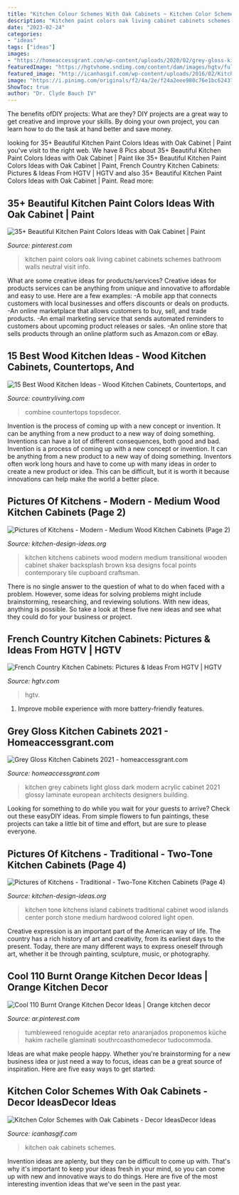 ```yaml
---
title: "Kitchen Colour Schemes With Oak Cabinets ~ Kitchen Color Schemes With Oak Cabinets"
description: "Kitchen paint colors oak living cabinet cabinets schemes bathroom walls neutral visit info"
date: "2023-02-24"
categories:
- "ideas"
tags: ["ideas"]
images:
- "https://homeaccessgrant.com/wp-content/uploads/2020/02/grey-gloss-kitchen-cabinets-new-20-best-dark-and-light-grey-kitchen-cabinet-ideas-with-of-grey-gloss-kitchen-cabinets.jpg"
featuredImage: "https://hgtvhome.sndimg.com/content/dam/images/hgtv/fullset/2013/9/12/4/RMS-CynthiaA1_french-country-kitchen_4x3.jpg.rend.hgtvcom.616.462.suffix/1400985387374.jpeg"
featured_image: "http://icanhasgif.com/wp-content/uploads/2016/02/Kitchen-Color-Schemes-with-Oak-Cabinets.jpg"
image: "https://i.pinimg.com/originals/f2/4a/2e/f24a2eee980c76e1bc6243704050d80d.jpg"
ShowToc: true
author: "Dr. Clyde Bauch IV"
---
```



The benefits ofDIY projects: What are they?
DIY projects are a great way to get creative and improve your skills. By doing your own project, you can learn how to do the task at hand better and save money.

	

		
looking for 35+ Beautiful Kitchen Paint Colors Ideas with Oak Cabinet | Paint you've visit to the right web. We have 8 Pics about 35+ Beautiful Kitchen Paint Colors Ideas with Oak Cabinet | Paint like 35+ Beautiful Kitchen Paint Colors Ideas with Oak Cabinet | Paint, French Country Kitchen Cabinets: Pictures &amp; Ideas From HGTV | HGTV and also 35+ Beautiful Kitchen Paint Colors Ideas with Oak Cabinet | Paint. Read more:
		
    
## 35+ Beautiful Kitchen Paint Colors Ideas With Oak Cabinet | Paint

<img loading=lazy src="https://i.pinimg.com/originals/f2/4a/2e/f24a2eee980c76e1bc6243704050d80d.jpg" onerror="this.onerror=null;this.src='https://tse4.mm.bing.net/th?id=OIP.4vl3RMsE32SGM0D1hq_5OgHaKz&amp;pid=15.1';" alt="35+ Beautiful Kitchen Paint Colors Ideas with Oak Cabinet | Paint">

_Source: pinterest.com_

>kitchen paint colors oak living cabinet cabinets schemes bathroom walls neutral visit info. 

	

What are some creative ideas for products/services?
Creative ideas for products services can be anything from unique and innovative to affordable and easy to use. Here are a few examples: 
-A mobile app that connects customers with local businesses and offers discounts or deals on products. 
-An online marketplace that allows customers to buy, sell, and trade products. 
-An email marketing service that sends automated reminders to customers about upcoming product releases or sales. 
-An online store that sells products through an online platform such as Amazon.com or eBay.

    
## 15 Best Wood Kitchen Ideas - Wood Kitchen Cabinets, Countertops, And

<img loading=lazy src="https://hips.hearstapps.com/hmg-prod.s3.amazonaws.com/images/wood-kitchen-1583769711.jpg?crop=1.00xw:0.668xh;0,0.171xh&amp;resize=640:*" onerror="this.onerror=null;this.src='https://tse4.mm.bing.net/th?id=OIP.baSSBhq6IPLH3tIA-jvsdgHaHa&amp;pid=15.1';" alt="15 Best Wood Kitchen Ideas - Wood Kitchen Cabinets, Countertops, and">

_Source: countryliving.com_

>combine countertops topsdecor. 

	

Invention is the process of coming up with a new concept or invention. It can be anything from a new product to a new way of doing something. Inventions can have a lot of different consequences, both good and bad.
Invention is a process of coming up with a new concept or invention. It can be anything from a new product to a new way of doing something. Inventors often work long hours and have to come up with many ideas in order to create a new product or idea. This can be difficult, but it is worth it because innovations can help make the world a better place.

    
## Pictures Of Kitchens - Modern - Medium Wood Kitchen Cabinets (Page 2)

<img loading=lazy src="http://www.kitchen-design-ideas.org/images/kitchen-cabinets-modern-medium-wood-053-s36442063x2-tile-backsplash-small-shaker.jpg" onerror="this.onerror=null;this.src='https://tse2.mm.bing.net/th?id=OIP.yF_fV53mDsyZnPpP4DVVVgHaIs&amp;pid=15.1';" alt="Pictures of Kitchens - Modern - Medium Wood Kitchen Cabinets (Page 2)">

_Source: kitchen-design-ideas.org_

>kitchen kitchens cabinets wood modern medium transitional wooden cabinet shaker backsplash brown ksa designs focal points contemporary tile cupboard craftsman. 

	

There is no single answer to the question of what to do when faced with a problem. However, some ideas for solving problems might include brainstorming, researching, and reviewing solutions. With new ideas, anything is possible. So take a look at these five new ideas and see what they could do for your business or project.

    
## French Country Kitchen Cabinets: Pictures &amp; Ideas From HGTV | HGTV

<img loading=lazy src="https://hgtvhome.sndimg.com/content/dam/images/hgtv/fullset/2013/9/12/4/RMS-CynthiaA1_french-country-kitchen_4x3.jpg.rend.hgtvcom.616.462.suffix/1400985387374.jpeg" onerror="this.onerror=null;this.src='https://tse4.mm.bing.net/th?id=OIP.LmU2V2nqZ9M6dlyotx3fOQHaFj&amp;pid=15.1';" alt="French Country Kitchen Cabinets: Pictures &amp; Ideas From HGTV | HGTV">

_Source: hgtv.com_

>hgtv. 

	

1. Improve mobile experience with more battery-friendly features.

    
## Grey Gloss Kitchen Cabinets 2021 - Homeaccessgrant.com

<img loading=lazy src="https://homeaccessgrant.com/wp-content/uploads/2020/02/grey-gloss-kitchen-cabinets-new-20-best-dark-and-light-grey-kitchen-cabinet-ideas-with-of-grey-gloss-kitchen-cabinets.jpg" onerror="this.onerror=null;this.src='https://tse2.mm.bing.net/th?id=OIP.tf-GHDX25KkhmvX1iUSyCAHaLH&amp;pid=15.1';" alt="Grey Gloss Kitchen Cabinets 2021 - homeaccessgrant.com">

_Source: homeaccessgrant.com_

>kitchen grey cabinets light gloss dark modern acrylic cabinet 2021 glossy laminate european architects designers building. 

	

Looking for something to do while you wait for your guests to arrive? Check out these easyDIY ideas. From simple flowers to fun paintings, these projects can take a little bit of time and effort, but are sure to please everyone.

    
## Pictures Of Kitchens - Traditional - Two-Tone Kitchen Cabinets (Page 4)

<img loading=lazy src="http://www.kitchen-design-ideas.org/images/kitchen-cabinets-traditional-two-tone-106-s30977410-medium-wood-black-island.jpg" onerror="this.onerror=null;this.src='https://tse2.mm.bing.net/th?id=OIP.oqd7qZBcAzS_D2O87ObeTAHaE7&amp;pid=15.1';" alt="Pictures of Kitchens - Traditional - Two-Tone Kitchen Cabinets (Page 4)">

_Source: kitchen-design-ideas.org_

>kitchen tone kitchens island cabinets traditional cabinet wood islands center porch stone medium hardwood colored light open. 

	

Creative expression is an important part of the American way of life. The country has a rich history of art and creativity, from its earliest days to the present. Today, there are many different ways to express oneself through art, whether it be through painting, sculpture, music, or photography.

    
## Cool 110 Burnt Orange Kitchen Decor Ideas | Orange Kitchen Decor

<img loading=lazy src="https://i.pinimg.com/736x/53/e9/6a/53e96ab4cd60eaddb1a5101ccb9ecf6a.jpg" onerror="this.onerror=null;this.src='https://tse4.mm.bing.net/th?id=OIP.VjxrRAqzEI7pfHO2ZDDbGgHaJ3&amp;pid=15.1';" alt="Cool 110 Burnt Orange Kitchen Decor Ideas | Orange kitchen decor">

_Source: ar.pinterest.com_

>tumbleweed renoguide aceptar reto anaranjados proponemos küche hakim rachelle glaminati southrcoasthomedecor tudocommoda. 

	

Ideas are what make people happy. Whether you're brainstorming for a new business idea or just need a way to focus, ideas can be a great source of inspiration. Here are five easy ways to get started: 

    
## Kitchen Color Schemes With Oak Cabinets - Decor IdeasDecor Ideas

<img loading=lazy src="http://icanhasgif.com/wp-content/uploads/2016/02/Kitchen-Color-Schemes-with-Oak-Cabinets.jpg" onerror="this.onerror=null;this.src='https://tse1.mm.bing.net/th?id=OIP.colEYSUSx6VP3MEAhgPsqwHaFj&amp;pid=15.1';" alt="Kitchen Color Schemes with Oak Cabinets - Decor IdeasDecor Ideas">

_Source: icanhasgif.com_

>kitchen oak cabinets schemes. 

	

Invention ideas are aplenty, but they can be difficult to come up with. That's why it's important to keep your ideas fresh in your mind, so you can come up with new and innovative ways to do things. Here are five of the most interesting invention ideas that we've seen in the past year.

